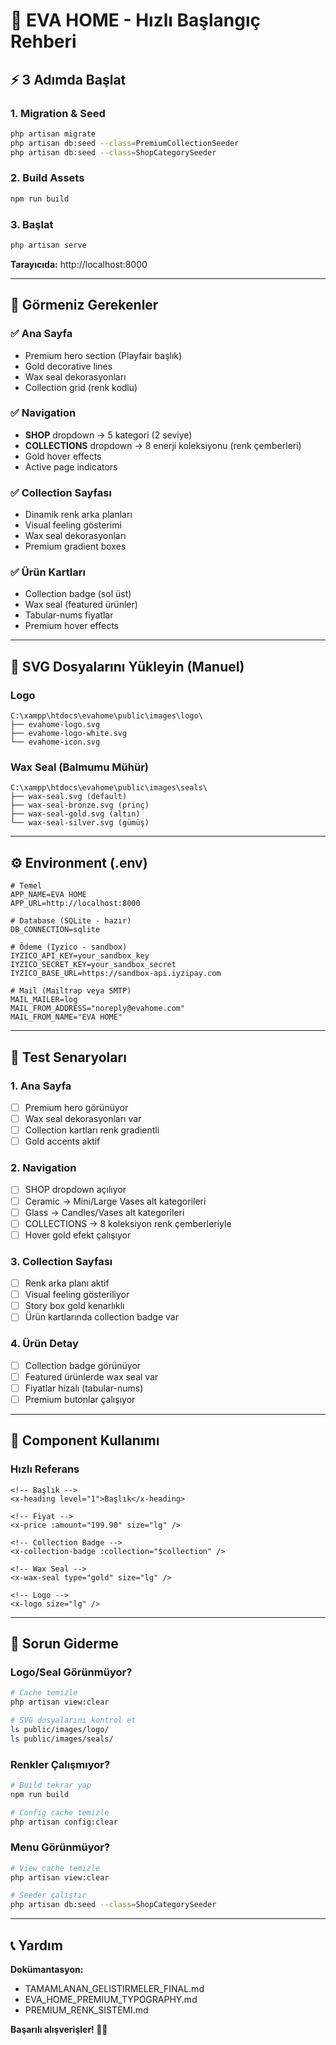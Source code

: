 # 🚀 EVA HOME - Hızlı Başlangıç Rehberi

## ⚡ 3 Adımda Başlat

### 1. Migration & Seed
```bash
php artisan migrate
php artisan db:seed --class=PremiumCollectionSeeder
php artisan db:seed --class=ShopCategorySeeder
```

### 2. Build Assets
```bash
npm run build
```

### 3. Başlat
```bash
php artisan serve
```

**Tarayıcıda:** http://localhost:8000

---

## 🎨 Görmeniz Gerekenler

### ✅ Ana Sayfa
- Premium hero section (Playfair başlık)
- Gold decorative lines
- Wax seal dekorasyonları
- Collection grid (renk kodlu)

### ✅ Navigation
- **SHOP** dropdown → 5 kategori (2 seviye)
- **COLLECTIONS** dropdown → 8 enerji koleksiyonu (renk çemberleri)
- Gold hover effects
- Active page indicators

### ✅ Collection Sayfası
- Dinamik renk arka planları
- Visual feeling gösterimi
- Wax seal dekorasyonları
- Premium gradient boxes

### ✅ Ürün Kartları
- Collection badge (sol üst)
- Wax seal (featured ürünler)
- Tabular-nums fiyatlar
- Premium hover effects

---

## 📁 SVG Dosyalarını Yükleyin (Manuel)

### Logo
```
C:\xampp\htdocs\evahome\public\images\logo\
├── evahome-logo.svg
├── evahome-logo-white.svg
└── evahome-icon.svg
```

### Wax Seal (Balmumu Mühür)
```
C:\xampp\htdocs\evahome\public\images\seals\
├── wax-seal.svg (default)
├── wax-seal-bronze.svg (prinç)
├── wax-seal-gold.svg (altın)
└── wax-seal-silver.svg (gümüş)
```

---

## ⚙️ Environment (.env)

```env
# Temel
APP_NAME=EVA HOME
APP_URL=http://localhost:8000

# Database (SQLite - hazır)
DB_CONNECTION=sqlite

# Ödeme (Iyzico - sandbox)
IYZICO_API_KEY=your_sandbox_key
IYZICO_SECRET_KEY=your_sandbox_secret
IYZICO_BASE_URL=https://sandbox-api.iyzipay.com

# Mail (Mailtrap veya SMTP)
MAIL_MAILER=log
MAIL_FROM_ADDRESS="noreply@evahome.com"
MAIL_FROM_NAME="EVA HOME"
```

---

## 🎯 Test Senaryoları

### 1. Ana Sayfa
- [ ] Premium hero görünüyor
- [ ] Wax seal dekorasyonları var
- [ ] Collection kartları renk gradientli
- [ ] Gold accents aktif

### 2. Navigation
- [ ] SHOP dropdown açılıyor
- [ ] Ceramic → Mini/Large Vases alt kategorileri
- [ ] Glass → Candles/Vases alt kategorileri
- [ ] COLLECTIONS → 8 koleksiyon renk çemberleriyle
- [ ] Hover gold efekt çalışıyor

### 3. Collection Sayfası
- [ ] Renk arka planı aktif
- [ ] Visual feeling gösteriliyor
- [ ] Story box gold kenarlıklı
- [ ] Ürün kartlarında collection badge var

### 4. Ürün Detay
- [ ] Collection badge görünüyor
- [ ] Featured ürünlerde wax seal var
- [ ] Fiyatlar hizalı (tabular-nums)
- [ ] Premium butonlar çalışıyor

---

## 🎨 Component Kullanımı

### Hızlı Referans
```blade
<!-- Başlık -->
<x-heading level="1">Başlık</x-heading>

<!-- Fiyat -->
<x-price :amount="199.90" size="lg" />

<!-- Collection Badge -->
<x-collection-badge :collection="$collection" />

<!-- Wax Seal -->
<x-wax-seal type="gold" size="lg" />

<!-- Logo -->
<x-logo size="lg" />
```

---

## 🐛 Sorun Giderme

### Logo/Seal Görünmüyor?
```bash
# Cache temizle
php artisan view:clear

# SVG dosyalarını kontrol et
ls public/images/logo/
ls public/images/seals/
```

### Renkler Çalışmıyor?
```bash
# Build tekrar yap
npm run build

# Config cache temizle
php artisan config:clear
```

### Menu Görünmüyor?
```bash
# View cache temizle
php artisan view:clear

# Seeder çalıştır
php artisan db:seed --class=ShopCategorySeeder
```

---

## 📞 Yardım

**Dokümantasyon:**
- TAMAMLANAN_GELISTIRMELER_FINAL.md
- EVA_HOME_PREMIUM_TYPOGRAPHY.md
- PREMIUM_RENK_SISTEMI.md

**Başarılı alışverişler! 💎✨**


